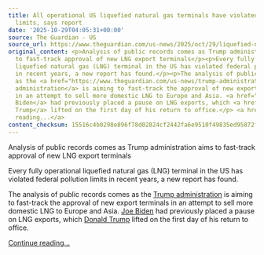 ```yaml
---
title: All operational US liquefied natural gas terminals have violated pollution
  limits, says report
date: '2025-10-29T04:05:31+00:00'
source: The Guardian - US
source_url: https://www.theguardian.com/us-news/2025/oct/29/liquefied-natural-gas-terminal-pollution-limits
original_content: <p>Analysis of public records comes as Trump administration aims
  to fast-track approval of new LNG export terminals</p><p>Every fully operational
  liquefied natural gas (LNG) terminal in the US has violated federal pollution limits
  in recent years, a new report has found.</p><p>The analysis of public records comes
  as the <a href="https://www.theguardian.com/us-news/trump-administration">Trump
  administration</a> is aiming to fast-track the approval of new export terminals
  in an attempt to sell more domestic LNG to Europe and Asia. <a href="https://www.theguardian.com/us-news/joebiden">Joe
  Biden</a> had previously placed a pause on LNG exports, which <a href="https://www.theguardian.com/us-news/donaldtrump">Donald
  Trump</a> lifted on the first day of his return to office.</p> <a href="https://www.theguardian.com/us-news/2025/oct/29/liquefied-natural-gas-terminal-pollution-limits">Continue
  reading...</a>
content_checksum: 15516c4b0298e896f78d02824cf2442fa6e9510f49835ed95872fe8a56c92090
---
```


Analysis of public records comes as Trump administration aims to fast-track approval of new LNG export terminals

Every fully operational liquefied natural gas (LNG) terminal in the US has violated federal pollution limits in recent years, a new report has found.

The analysis of public records comes as the [Trump administration](https://www.theguardian.com/us-news/trump-administration) is aiming to fast-track the approval of new export terminals in an attempt to sell more domestic LNG to Europe and Asia. [Joe Biden](https://www.theguardian.com/us-news/joebiden) had previously placed a pause on LNG exports, which [Donald Trump](https://www.theguardian.com/us-news/donaldtrump) lifted on the first day of his return to office.

 [Continue reading...](https://www.theguardian.com/us-news/2025/oct/29/liquefied-natural-gas-terminal-pollution-limits)